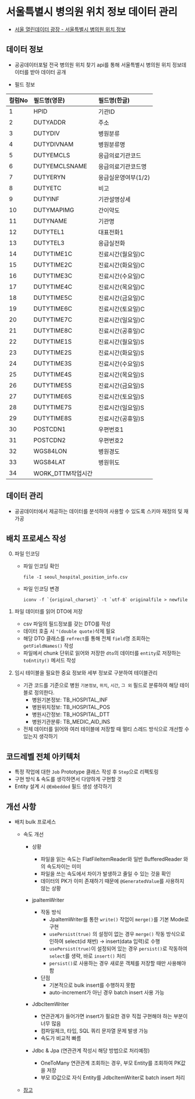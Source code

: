 # 서울특별시 병의원 위치 정보 데이터 관리
- [서울 열린데이터 광장 - 서울특별시 병의원 위치 정보](http://data.seoul.go.kr/dataList/OA-20337/S/1/datasetView.do)

## 데이터 정보
- 공공데이터포털 전국 병의원 위치 찾기 api를 통해 서울특별시 병의원 위치 정보데이터를 받아 데이터 공개

- 필드 정보

|컬럼No|필드명(영문)|필드명(한글)|
|:---|:---|:---|
|1|HPID|기관ID|
|2|DUTYADDR|주소|
|3|DUTYDIV|병원분류|
|4|DUTYDIVNAM|병원분류명|
|5|DUTYEMCLS|응급의료기관코드|
|6|DUTYEMCLSNAME|응급의료기관코드명|
|7|DUTYERYN|응급실운영여부(1/2)|
|8|DUTYETC|비고|
|9|DUTYINF|기관설명상세|
|10|DUTYMAPIMG|간이약도|
|11|DUTYNAME|기관명|
|12|DUTYTEL1|대표전화1|
|13|DUTYTEL3|응급실전화|
|14|DUTYTIME1C|진료시간(월요일)C|
|15|DUTYTIME2C|진료시간(화요일)C|
|16|DUTYTIME3C|진료시간(수요일)C|
|17|DUTYTIME4C|진료시간(목요일)C|
|18|DUTYTIME5C|진료시간(금요일)C|
|19|DUTYTIME6C|진료시간(토요일)C|
|20|DUTYTIME7C|진료시간(일요일)C|
|21|DUTYTIME8C|진료시간(공휴일)C|
|22|DUTYTIME1S|진료시간(월요일)S|
|23|DUTYTIME2S|진료시간(화요일)S|
|24|DUTYTIME3S|진료시간(수요일)S|
|25|DUTYTIME4S|진료시간(목요일)S|
|26|DUTYTIME5S|진료시간(금요일)S|
|27|DUTYTIME6S|진료시간(토요일)S|
|28|DUTYTIME7S|진료시간(일요일)S|
|29|DUTYTIME8S|진료시간(공휴일)S|
|30|POSTCDN1|우편번호1|
|31|POSTCDN2|우편번호2|
|32|WGS84LON|병원경도|
|33|WGS84LAT|병원위도|
|34|WORK_DTTM작업시간|

## 데이터 관리
- 공공데이터에서 제공하는 데이터를 분석하여 사용할 수 있도록 스키마 재정의 및 재가공

## 배치 프로세스 작성
0. 파일 인코딩
   - 파일 인코딩 확인
      ```shell
      file -I seoul_hospital_position_info.csv
      ```
   - 파일 인코딩 변경
      ```shell
      iconv -f `{original_charset}` -t `utf-8` originalfile > newfile
      ```
1. 파일 데이터를 읽어 DTO에 저장
   - csv 파일의 필드정보를 갖는 DTO를 작성
   - 데이터 호출 시 `"(double quote)`삭제 필요 
   - 해당 DTO 클래스를 `refrect`를 통해 전체 `field`명 조회하는 `getFieldNames()` 작성
   - 파일에서 chunk 단위로 읽어와 저장한 `dto`의 데이터를 `entity`로 저장하는 `toEntity()` 메서드 작성

2. 임시 테이블을 필요한 중요 정보와 세부 정보로 구분하여 테이블관리
   - 기관 코드를 기준으로 병원 `기본정보`, `위치`, `시간`, `그 외` 필드로 분류하여 해당 테이블로 정의한다. 
      - 병원기본정보: TB_HOSPITAL_INF
      - 병원위치정보: TB_HOSPITAL_POS
      - 병원시간정보: TB_HOSPITAL_DTT
      - 병원기관분류: TB_MEDIC_AID_INS
   - 전체 데이터를 읽어와 여러 테이블에 저장할 때 멀티 스레드 방식으로 개선할 수 있는지 생각하기

## 코드레벨 전체 아키텍처
- 특정 작업에 대한 `Job` Prototype 클래스 작성 후 `Step`으로 리펙토링
- 구현 방식 & 속도를 생각하면서 다양하게 구현할 것
- Entity 설계 시 `@Embedded` 필드 생성 생각하기

## 개선 사항
- 배치 bulk 프로세스 
   - 속도 개선
      - 상황
         - 파일을 읽는 속도는 FlatFileItemReader와 일반 BufferedReader 와의 속도차이는 미미
         - 파일을 쓰는 속도에서 차이가 발생하고 줄일 수 있는 것을 확인
         - 데이터의 PK가 이미 존재하기 때문에 `@GeneratedValue`를 사용하지 않는 상황
      - jpaItemWriter
         - 작동 방식
            - JpaItemWriter를 통한 `write()` 작업이 `merge()`를 기본 Mode로 구현
            - `usePersist(true)` 의 설정이 없는 경우 `merge()` 작동 방식으로 인하여 select(id 채번) -> insert(data 입력)로 수행
            - `usePersist(true)`이 설정되어 있는 경우 `persist()`로 작동하여 `select`를 생략, 바로 `insert()` 처리
            - `persist()`로 사용하는 경우 새로운 객체를 저장할 때만 사용해야함
         - 단점
            - 기본적으로 bulk insert를 수행하지 못함
            - auto-increment가 아닌 경우 batch insert 사용 가능
        
      - JdbcItemWriter
         - 연관관계가 들어가면 insert가 필요한 경우 직접 구현해야 하는 부분이 너무 많음
         - 컴파일체크, 타입, SQL 쿼리 문자열 문제 발생 가능
         - 속도가 비교적 빠름
      
      - Jdbc & Jpa (연관관계 작성시 해당 방법으로 처리예정)
         - OneToMany 연관관계 조회하는 경우, 부모 Entity를 조회하여 PK값을 저장
         - 부모 ID값으로 자식 Entity를 JdbcItemWriter로 batch insert 처리

   - [참고](https://jojoldu.tistory.com/507)
   

